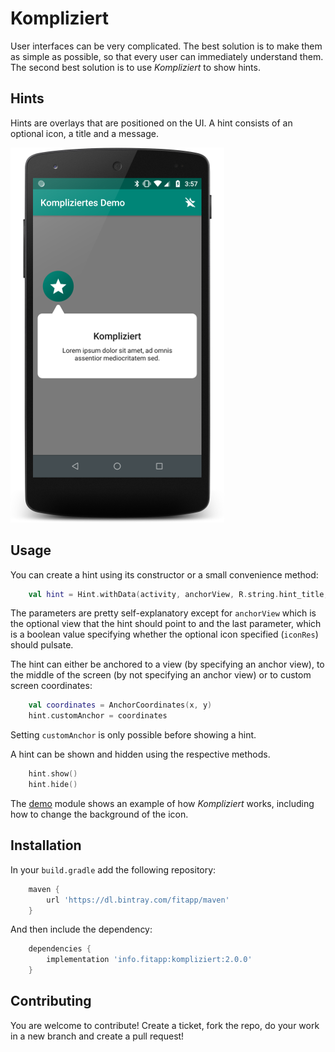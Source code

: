 # Kompliziert

User interfaces can be very complicated. The best solution is to make them as simple as possible, so that every user
can immediately understand them. The second best solution is to use *Kompliziert* to show hints.

## Hints
Hints are overlays that are positioned on the UI. A hint consists of an optional icon, a title and a message.

![Screenshot](wiki/screenshot.png "Screenshot")

## Usage
You can create a hint using its constructor or a small convenience method:

```kotlin
    val hint = Hint.withData(activity, anchorView, R.string.hint_title, R.string.hint_message, iconRes, true)
```

The parameters are pretty self-explanatory except for `anchorView` which is the optional view that the hint should point 
to and the last parameter, which is a boolean value specifying whether the optional icon specified (`iconRes`) should
pulsate.

The hint can either be anchored to a view (by specifying an anchor view), to the middle of the screen (by not 
specifying an anchor view) or to custom screen coordinates:

```kotlin
    val coordinates = AnchorCoordinates(x, y)
    hint.customAnchor = coordinates
```

Setting `customAnchor` is only possible before showing a hint.

A hint can be shown and hidden using the respective methods.

```kotlin
    hint.show()
    hint.hide()
```

The [demo](demo) module shows an example of how *Kompliziert* works, including how to change the background of the icon.

## Installation

In your `build.gradle` add the following repository:

```groovy
    maven { 
        url 'https://dl.bintray.com/fitapp/maven' 
    }
```
And then include the dependency:

```groovy
    dependencies {
        implementation 'info.fitapp:kompliziert:2.0.0'
    }
```

## Contributing

You are welcome to contribute! Create a ticket, fork the repo, do your work in a new branch and create a pull request!
